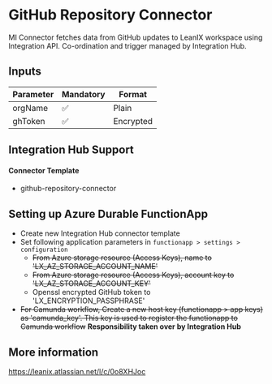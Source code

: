 # GitHub Repository Connector

MI Connector fetches data from GitHub updates to LeanIX workspace using Integration API. Co-ordination and trigger managed by
Integration Hub.

## Inputs

Parameter | Mandatory | Format |
--- | --- | --- | 
orgName | ✅ | Plain
ghToken | ✅ | Encrypted

## Integration Hub Support
#### Connector Template 
- github-repository-connector 


## Setting up Azure Durable FunctionApp

- Create new Integration Hub connector template
- Set following application parameters in `functionapp > settings > configuration`
    - ~~From Azure storage resource (Access Keys), name to 'LX_AZ_STORAGE_ACCOUNT_NAME'~~
    - ~~From Azure storage resource (Access Keys), account key to 'LX_AZ_STORAGE_ACCOUNT_KEY'~~
    - Openssl encrypted GitHub token to 'LX_ENCRYPTION_PASSPHRASE'
- ~~For Camunda workflow, Create a new host key (functionapp > app keys) as 'camunda_key'. This key is used to register the
  functionapp to Camunda workflow~~ **Responsibility taken over by Integration Hub**

## More information 

https://leanix.atlassian.net/l/c/0o8XHJoc
